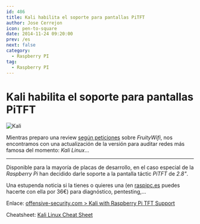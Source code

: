 ```yaml
---
id: 486
title: Kali habilita el soporte para pantallas PiTFT
author: Jose Cerrejon
icon: pen-to-square
date: 2014-11-24 09:20:00
prev: /es
next: false
category:
  - Raspberry PI
tag:
  - Raspberry PI
---
```


# Kali habilita el soporte para pantallas PiTFT

![Kali](/images/2014/11/kali.png)

Mientras preparo una review [según peticiones](/post.php?id=478) sobre *FruityWifi*, nos encontramos con una actualización de la versión para auditar redes más famosa del momento: *Kali Linux*...

- - -
Disponible para la mayoría de placas de desarrollo, en el caso especial de la *Raspberry Pi* han decidido darle soporte a la pantalla táctic *PiTFT* de *2.8"*.

Una estupenda noticia si la tienes o quieres una (en [raspipc.es](http://www.raspipc.es/public/home/index.php?ver=tienda&accion=verArticulo&idProducto=1136) puedes hacerte con ella por 36€) para diagnóstico, pentesting,...

Enlace: [offensive-security.com > Kali with Raspberry Pi TFT Support](https://www.offensive-security.com/kali-linux/kali-with-raspberry-pi-tft-support/)

Cheatsheet: [Kali Linux Cheat Sheet](https://comparite.ch/kalics)